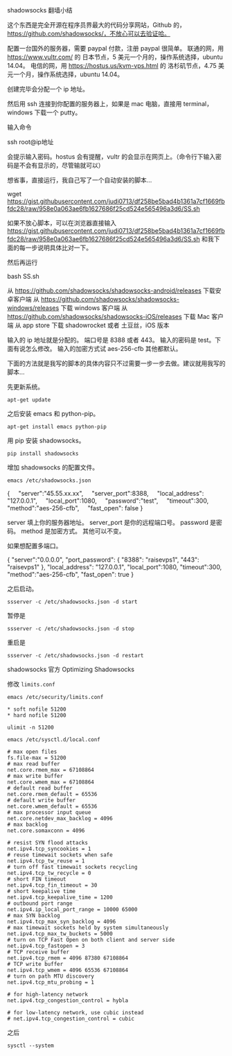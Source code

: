 shadowsocks 翻墙小结

这个东西是完全开源在程序员界最大的代码分享网站，Github 的，https://github.com/shadowsocks/，不放心可以去验证哈。

配置一台国外的服务器，需要 paypal 付款，注册 paypal 很简单。
联通的网，用 https://www.vultr.com/ 的 日本节点，5 美元一个月的，操作系统选择，ubuntu 14.04。
电信的网，用 https://hostus.us/kvm-vps.html 的 洛杉矶节点，4.75 美元一个月，操作系统选择，ubuntu 14.04。

创建完毕会分配一个 ip 地址。

然后用 ssh 连接到你配置的服务器上，如果是 mac 电脑，直接用 terminal，windows 下载一个 putty。

输入命令 

ssh root@ip地址

会提示输入密码。hostus 会有提醒，vultr 的会显示在网页上。（命令行下输入密码是不会有显示的，尽管输就可以）

想省事，直接运行，我自己写了一个自动安装的脚本...

wget https://gist.githubusercontent.com/judi0713/df258be5bad4b1361a7cf1669fbfdc28/raw/958e0a063ae6fb1627686f25cd524e565496a3d6/SS.sh

如果不放心脚本，可以在浏览器直接输入 https://gist.githubusercontent.com/judi0713/df258be5bad4b1361a7cf1669fbfdc28/raw/958e0a063ae6fb1627686f25cd524e565496a3d6/SS.sh 和我下面的每一步说明具体比对一下。

然后再运行

bash SS.sh

从 https://github.com/shadowsocks/shadowsocks-android/releases 下载安卓客户端
从 https://github.com/shadowsocks/shadowsocks-windows/releases 下载 windows 客户端
从 https://github.com/shadowsocks/shadowsocks-iOS/releases 下载 Mac 客户端
从 app store 下载 shadowrocket 或者 土豆丝，iOS 版本

输入的 ip 地址就是分配的。
端口号是 8388 或者 443。
输入的密码是 test。下面有说怎么修改。
输入的加密方式试 aes-256-cfb
其他都默认。





下面的方法就是我写的脚本的具体内容只不过需要一步一步去做。建议就用我写的脚本...

先更新系统。

`apt-get update`

之后安装 emacs 和 python-pip。

`apt-get install emacs python-pip`

用 pip 安装 shadowsocks。

`pip install shadowsocks`

增加 shadowsocks 的配置文件。

`emacs /etc/shadowsocks.json`

{
    "server":"45.55.xx.xx",
    "server_port":8388,
    "local_address": "127.0.0.1",
    "local_port":1080,
    "password":"test",
    "timeout":300,
    "method":"aes-256-cfb",
    "fast_open": false
}

server 填上你的服务器地址。
server_port 是你的远程端口号。
password 是密码。
method 是加密方式。
其他可以不变。

如果想配置多端口。

{
"server":"0.0.0.0",
"port_password":
{
"8388": "raisevps1",
"443": "raisevps1"
},
"local_address": "127.0.0.1",
"local_port":1080,
"timeout":300, 
"method":"aes-256-cfb",
"fast_open": true
}

之后启动。

`ssserver -c /etc/shadowsocks.json -d start`

暂停是

`ssserver -c /etc/shadowsocks.json -d stop`

重启是

`ssserver -c /etc/shadowsocks.json -d restart`


shadowsocks 官方 Optimizing Shadowsocks

修改 `limits.conf`

`emacs /etc/security/limits.conf`

```
* soft nofile 51200
* hard nofile 51200
```

`ulimit -n 51200`

`emacs /etc/sysctl.d/local.conf`

```
# max open files
fs.file-max = 51200
# max read buffer
net.core.rmem_max = 67108864
# max write buffer
net.core.wmem_max = 67108864
# default read buffer
net.core.rmem_default = 65536
# default write buffer
net.core.wmem_default = 65536
# max processor input queue
net.core.netdev_max_backlog = 4096
# max backlog
net.core.somaxconn = 4096

# resist SYN flood attacks
net.ipv4.tcp_syncookies = 1
# reuse timewait sockets when safe
net.ipv4.tcp_tw_reuse = 1
# turn off fast timewait sockets recycling
net.ipv4.tcp_tw_recycle = 0
# short FIN timeout
net.ipv4.tcp_fin_timeout = 30
# short keepalive time
net.ipv4.tcp_keepalive_time = 1200
# outbound port range
net.ipv4.ip_local_port_range = 10000 65000
# max SYN backlog
net.ipv4.tcp_max_syn_backlog = 4096
# max timewait sockets held by system simultaneously
net.ipv4.tcp_max_tw_buckets = 5000
# turn on TCP Fast Open on both client and server side
net.ipv4.tcp_fastopen = 3
# TCP receive buffer
net.ipv4.tcp_rmem = 4096 87380 67108864
# TCP write buffer
net.ipv4.tcp_wmem = 4096 65536 67108864
# turn on path MTU discovery
net.ipv4.tcp_mtu_probing = 1

# for high-latency network
net.ipv4.tcp_congestion_control = hybla

# for low-latency network, use cubic instead
# net.ipv4.tcp_congestion_control = cubic
```

之后

`sysctl --system`


